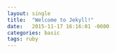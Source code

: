 ```yaml
---
layout: single
title:  "Welcome to Jekyll!"
date:   2015-11-17 16:16:01 -0600
categories: basic
tags: ruby
---
```

